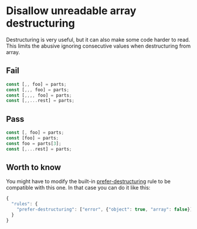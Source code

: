 # Disallow unreadable array destructuring

Destructuring is very useful, but it can also make some code harder to read. This limits the abusive ignoring consecutive values when destructuring from array.

## Fail

```js
const [,, foo] = parts;
const [,,, foo] = parts;
const [,,,, foo] = parts;
const [,,...rest] = parts;
```

## Pass

```js
const [, foo] = parts;
const [foo] = parts;
const foo = parts[3];
const [,...rest] = parts;
```

## Worth to know

You might have to modify the built-in [prefer-destructuring](https://eslint.org/docs/rules/prefer-destructuring) rule to be compatible with this one. In that case you can do it like this:

```js
{
  "rules": {
    "prefer-destructuring": ["error", {"object": true, "array": false}]
  }
}
```
